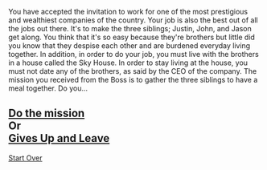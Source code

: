You have accepted the invitation to work for one of the most prestigious and wealthiest companies of the country. Your job is also the best out of all the jobs out there. It's to make the three siblings; Justin, John, and Jason get along. You think that it's so easy because they're brothers but little did you know that they despise each other and are burdened everyday living together. In addition, in order to do your job, you must live with the brothers in a house called the Sky House. In order to stay living at the house, you must not date any of the brothers, as said by the CEO of the company. The mission you received from the Boss is to gather the three siblings to have a meal together. Do you...

[Do the mission](mission.md)  
Or  
[Gives Up and Leave](give-up.md)
---
[Start Over](kicked-out.md)
